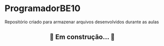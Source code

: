 # ProgramadorBE10
Repositório criado para armazenar arquivos desenvolvidos durante as aulas
<h2 align="center"> 
	                    🚧   Em construção...  🚧
</h2>
